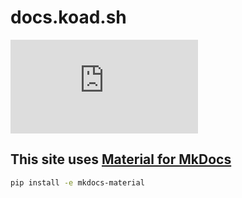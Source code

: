 # docs.koad.sh

[![Matrix](https://img.shields.io/matrix/documentation:koad.sh?label=documentation:koad.sh&logo=matrix&server_fqdn=matrix.koad.sh)](https://matrix.to/#/#documentation:koad.sh?via=koad.sh)


## This site uses [Material for MkDocs](https://squidfunk.github.io/mkdocs-material)

```bash
pip install -e mkdocs-material
```
